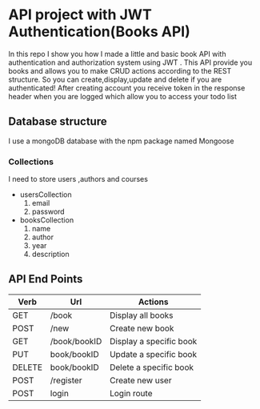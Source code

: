 # API project with JWT Authentication(Books API)
In this repo I show you how I made a little and basic book API with authentication and authorization system using JWT .
This API provide you  books and allows you to make CRUD actions according to the REST structure. So you can create,display,update and delete if you are authenticated!
After creating account you receive token in the response header when you are logged which allow you to access your todo list 

## Database structure
I use a mongoDB database with the npm package named Mongoose
### Collections
I need to store users ,authors and courses

* usersCollection
    1. email 
    2. password
* booksCollection
    1. name
    2. author
    3. year
    4. description

 

## API End Points

| Verb  | Url              | Actions                                           |
|-------|------------------|---------------------------------------------------|
| GET   | /book       |Display all books   |
| POST   | /new    |Create new book   |
| GET   | /book/bookID       |Display a specific book   |
| PUT   | book/bookID       |Update a specific book  |
| DELETE   | book/bookID      |Delete a specific book   |
| POST   | /register|Create new user   |
| POST   | login      |Login route |

